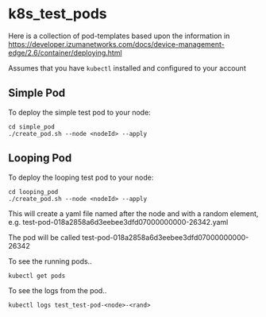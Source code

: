 # k8s_test_pods

Here is a collection of pod-templates based upon the information in https://developer.izumanetworks.com/docs/device-management-edge/2.6/container/deploying.html   

Assumes that you have ```kubectl``` installed and configured to your account   

## Simple Pod

To deploy the simple test pod to your node:

```
cd simple_pod
./create_pod.sh --node <nodeId> --apply
```

## Looping Pod

To deploy the looping test pod to your node:


```
cd looping_pod
./create_pod.sh --node <nodeId> --apply
```
This will create a yaml file named after the node and with a random element, e.g. test-pod-018a2858a6d3eebee3dfd07000000000-26342.yaml   

The pod will be called test-pod-018a2858a6d3eebee3dfd07000000000-26342

To see the running pods..
```
kubectl get pods
```

To see the logs from the pod..
```
kubectl logs test_test-pod-<node>-<rand>
